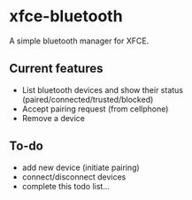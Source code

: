 xfce-bluetooth
==============

A simple bluetooth manager for XFCE.

Current features
----------------
- List bluetooth devices and show their status (paired/connected/trusted/blocked)
- Accept pairing request (from cellphone)
- Remove a device


To-do
-----
- add new device (initiate pairing)
- connect/disconnect devices
- complete this todo list...
